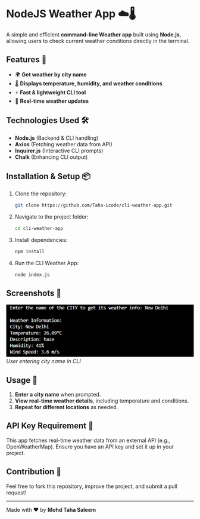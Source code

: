 # NodeJS Weather App ☁️🌡

A simple and efficient **command-line Weather app** built using **Node.js**, allowing users to check current weather conditions directly in the terminal.

## Features 🚀

- 🌍 **Get weather by city name**
- 🌡 **Displays temperature, humidity, and weather conditions**
- ⚡ **Fast & lightweight CLI tool**
- 🔄 **Real-time weather updates**

## Technologies Used 🛠

- **Node.js** (Backend & CLI handling)
- **Axios** (Fetching weather data from API)
- **Inquirer.js** (Interactive CLI prompts)
- **Chalk** (Enhancing CLI output)

## Installation & Setup 📦

1. Clone the repository:
   ```sh
   git clone https://github.com/Taha-Lcode/cli-weather-app.git
   ```
2. Navigate to the project folder:
   ```sh
   cd cli-weather-app
   ```
3. Install dependencies:
   ```sh
   npm install
   ```
4. Run the CLI Weather App:
   ```sh
   node index.js
   ```

## Screenshots 📸

![Weather Query](Screenshot2025-03-18114709.png)
*User entering city name in CLI*

## Usage 📌

1. **Enter a city name** when prompted.
2. **View real-time weather details**, including temperature and conditions.
3. **Repeat for different locations** as needed.

## API Key Requirement 🔑

This app fetches real-time weather data from an external API (e.g., OpenWeatherMap). Ensure you have an API key and set it up in your project.

## Contribution 🤝

Feel free to fork this repository, improve the project, and submit a pull request!

---

Made with ❤️ by **Mohd Taha Saleem**
